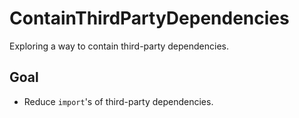 # ContainThirdPartyDependencies

Exploring a way to contain third-party dependencies.

## Goal

- Reduce `import`'s of third-party dependencies.
